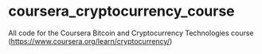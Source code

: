 # coursera_cryptocurrency_course
All code for the Coursera Bitcoin and Cryptocurrency Technologies course (https://www.coursera.org/learn/cryptocurrency/)
